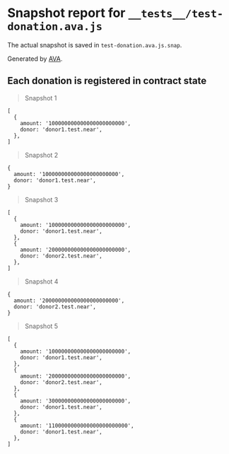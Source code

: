 # Snapshot report for `__tests__/test-donation.ava.js`

The actual snapshot is saved in `test-donation.ava.js.snap`.

Generated by [AVA](https://avajs.dev).

## Each donation is registered in contract state

> Snapshot 1

    [
      {
        amount: '100000000000000000000000',
        donor: 'donor1.test.near',
      },
    ]

> Snapshot 2

    {
      amount: '100000000000000000000000',
      donor: 'donor1.test.near',
    }

> Snapshot 3

    [
      {
        amount: '100000000000000000000000',
        donor: 'donor1.test.near',
      },
      {
        amount: '200000000000000000000000',
        donor: 'donor2.test.near',
      },
    ]

> Snapshot 4

    {
      amount: '200000000000000000000000',
      donor: 'donor2.test.near',
    }

> Snapshot 5

    [
      {
        amount: '100000000000000000000000',
        donor: 'donor1.test.near',
      },
      {
        amount: '200000000000000000000000',
        donor: 'donor2.test.near',
      },
      {
        amount: '300000000000000000000000',
        donor: 'donor1.test.near',
      },
      {
        amount: '1100000000000000000000000',
        donor: 'donor1.test.near',
      },
    ]
